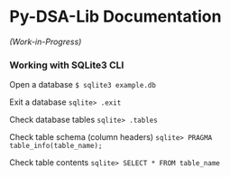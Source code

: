 # Py-DSA-Lib Documentation
*(Work-in-Progress)*

### Working with SQLite3 CLI

Open a database `$ sqlite3 example.db`

Exit a database `sqlite> .exit`

Check database tables `sqlite> .tables`

Check table schema (column headers) `sqlite> PRAGMA table_info(table_name);`

Check table contents `sqlite> SELECT * FROM table_name`
